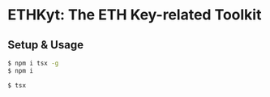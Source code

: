 # ETHKyt: The ETH Key-related Toolkit

## Setup & Usage
```bash
$ npm i tsx -g
$ npm i
```

```bash
$ tsx
```